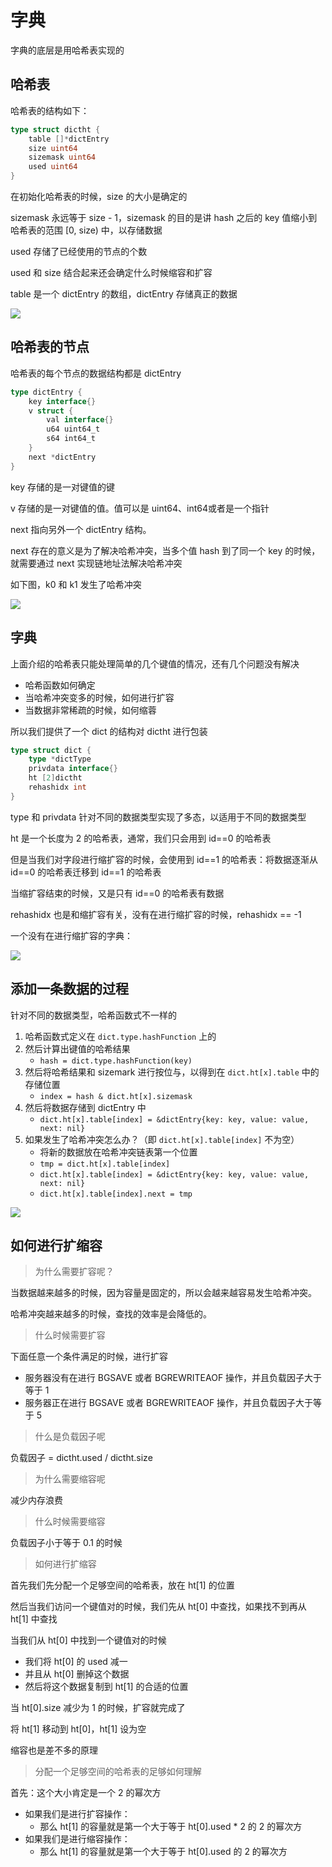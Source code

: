 # 字典

字典的底层是用哈希表实现的

## 哈希表

哈希表的结构如下：

```go
type struct dictht {
    table []*dictEntry
    size uint64
    sizemask uint64
    used uint64
}
```

在初始化哈希表的时候，size 的大小是确定的

sizemask 永远等于 size - 1，sizemask 的目的是讲 hash 之后的 key 值缩小到哈希表的范围 \[0, size\) 中，以存储数据

used 存储了已经使用的节点的个数

used 和 size 结合起来还会确定什么时候缩容和扩容

table 是一个 dictEntry 的数组，dictEntry 存储真正的数据

![](../../.gitbook/assets/bf309e8c-f580-4182-a090-5b9bd930b4ea.png)

## 哈希表的节点

哈希表的每个节点的数据结构都是 dictEntry

```go
type dictEntry {
    key interface{}
    v struct {
        val interface{}
        u64 uint64_t
        s64 int64_t
    }
    next *dictEntry
}
```

key 存储的是一对键值的键

v 存储的是一对键值的值。值可以是 uint64、int64或者是一个指针

next 指向另外一个 dictEntry 结构。

next 存在的意义是为了解决哈希冲突，当多个值 hash 到了同一个 key 的时候，就需要通过 next 实现链地址法解决哈希冲突

如下图，k0 和 k1 发生了哈希冲突

![](../../.gitbook/assets/f6f650c0-2c21-42f4-a4a8-4a58620f76f8.png)

## 字典

上面介绍的哈希表只能处理简单的几个键值的情况，还有几个问题没有解决

* 哈希函数如何确定
* 当哈希冲突变多的时候，如何进行扩容
* 当数据非常稀疏的时候，如何缩蓉

所以我们提供了一个 dict 的结构对 dictht 进行包装

```go
type struct dict {
    type *dictType
    privdata interface{}
    ht [2]dictht
    rehashidx int
}
```

type 和 privdata 针对不同的数据类型实现了多态，以适用于不同的数据类型

ht 是一个长度为 2 的哈希表，通常，我们只会用到 id==0 的哈希表

但是当我们对字段进行缩扩容的时候，会使用到 id==1 的哈希表：将数据逐渐从 id==0 的哈希表迁移到 id==1 的哈希表

当缩扩容结束的时候，又是只有 id==0 的哈希表有数据

rehashidx 也是和缩扩容有关，没有在进行缩扩容的时候，rehashidx == -1

一个没有在进行缩扩容的字典：

![](../../.gitbook/assets/1573733415521.png)

## 添加一条数据的过程

针对不同的数据类型，哈希函数式不一样的

1. 哈希函数式定义在 `dict.type.hashFunction` 上的
2. 然后计算出键值的哈希结果
   * `hash = dict.type.hashFunction(key)`
3. 然后将哈希结果和 sizemark 进行按位与，以得到在 `dict.ht[x].table` 中的存储位置
   * `index = hash & dict.ht[x].sizemask`
4. 然后将数据存储到 dictEntry 中
   * `dict.ht[x].table[index] = &dictEntry{key: key, value: value, next: nil}`
5. 如果发生了哈希冲突怎么办？（即 `dict.ht[x].table[index]` 不为空）
   * 将新的数据放在哈希冲突链表第一个位置
   * `tmp = dict.ht[x].table[index]`
   * `dict.ht[x].table[index] = &dictEntry{key: key, value: value, next: nil}`
   * `dict.ht[x].table[index].next = tmp`

![](../../.gitbook/assets/1573733856258.png)

## 如何进行扩缩容

> 为什么需要扩容呢？

当数据越来越多的时候，因为容量是固定的，所以会越来越容易发生哈希冲突。

哈希冲突越来越多的时候，查找的效率是会降低的。

> 什么时候需要扩容

下面任意一个条件满足的时候，进行扩容

* 服务器没有在进行 BGSAVE 或者 BGREWRITEAOF 操作，并且负载因子大于等于 1
* 服务器正在进行 BGSAVE 或者 BGREWRITEAOF 操作，并且负载因子大于等于 5

> 什么是负载因子呢

负载因子 = dictht.used / dictht.size

> 为什么需要缩容呢

减少内存浪费

> 什么时候需要缩容

负载因子小于等于 0.1 的时候

> 如何进行扩缩容

首先我们先分配一个足够空间的哈希表，放在 ht\[1\] 的位置

然后当我们访问一个键值对的时候，我们先从 ht\[0\] 中查找，如果找不到再从 ht\[1\] 中查找

当我们从 ht\[0\] 中找到一个键值对的时候

* 我们将 ht\[0\] 的 used 减一
* 并且从 ht\[0\] 删掉这个数据
* 然后将这个数据复制到 ht\[1\] 的合适的位置

当 ht\[0\].size 减少为 1 的时候，扩容就完成了

将 ht\[1\] 移动到 ht\[0\]，ht\[1\] 设为空

缩容也是差不多的原理

> 分配一个足够空间的哈希表的足够如何理解

首先：这个大小肯定是一个 2 的幂次方

* 如果我们是进行扩容操作：
  * 那么 ht\[1\] 的容量就是第一个大于等于 ht\[0\].used \* 2 的 2 的幂次方
* 如果我们是进行缩容操作：
  * 那么 ht\[1\] 的容量就是第一个大于等于 ht\[0\].used 的 2 的幂次方

